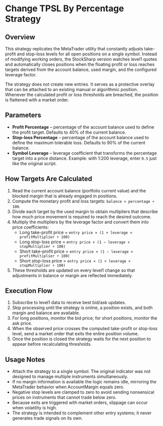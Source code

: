 # Change TPSL By Percentage Strategy

## Overview
This strategy replicates the MetaTrader utility that constantly adjusts take-profit and stop-loss levels for all open positions on a single symbol. Instead of modifying working orders, the StockSharp version watches level1 quotes and automatically closes positions when the floating profit or loss reaches targets derived from the account balance, used margin, and the configured leverage factor.

The strategy does not create new entries. It serves as a protective overlay that can be attached to an existing manual or algorithmic position. Whenever the calculated profit or loss thresholds are breached, the position is flattened with a market order.

## Parameters
- **Profit Percentage** – percentage of the account balance used to define the profit target. Defaults to 40% of the current balance.
- **Stop-loss Percentage** – percentage of the account balance used to define the maximum tolerable loss. Defaults to 90% of the current balance.
- **Symbol Leverage** – leverage coefficient that transforms the percentage target into a price distance. Example: with 1:200 leverage, enter `0.5` just like the original script.

## How Targets Are Calculated
1. Read the current account balance (portfolio current value) and the blocked margin that is already engaged in positions.
2. Compute the monetary profit and loss targets: `balance × percentage ÷ 100`.
3. Divide each target by the used margin to obtain multipliers that describe how much price movement is required to reach the desired outcome.
4. Multiply the multipliers by the leverage factor and convert them into price coefficients:
   - Long take-profit price = `entry price × (1 + leverage × profitMultiplier ÷ 100)`
   - Long stop-loss price = `entry price × (1 − leverage × stopMultiplier ÷ 100)`
   - Short take-profit price = `entry price × (1 − leverage × profitMultiplier ÷ 100)`
   - Short stop-loss price = `entry price × (1 + leverage × stopMultiplier ÷ 100)`
5. These thresholds are updated on every level1 change so that adjustments in balance or margin are reflected immediately.

## Execution Flow
1. Subscribe to level1 data to receive best bid/ask updates.
2. Skip processing until the strategy is online, a position exists, and both margin and balance are available.
3. For long positions, monitor the bid price; for short positions, monitor the ask price.
4. When the observed price crosses the computed take-profit or stop-loss level, send a market order that exits the entire position volume.
5. Once the position is closed the strategy waits for the next position to appear before recalculating thresholds.

## Usage Notes
- Attach the strategy to a single symbol. The original indicator was not designed to manage multiple instruments simultaneously.
- If no margin information is available the logic remains idle, mirroring the MetaTrader behavior when AccountMargin equals zero.
- Negative stop levels are clamped to zero to avoid sending nonsensical prices on instruments that cannot trade below zero.
- Because exits are triggered with market orders, slippage can occur when volatility is high.
- The strategy is intended to complement other entry systems; it never generates trade signals on its own.
